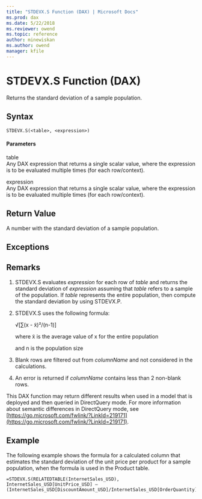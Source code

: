 ```yaml
---
title: "STDEVX.S Function (DAX) | Microsoft Docs"
ms.prod: dax
ms.date: 5/22/2018
ms.reviewer: owend
ms.topic: reference
author: minewiskan
ms.author: owend
manager: kfile
---
```

# STDEVX.S Function (DAX)
Returns the standard deviation of a sample population.  
  
## Syntax  
  
```dax
STDEVX.S(<table>, <expression>)  
```
  
#### Parameters  
table  
Any DAX expression that returns a single scalar value, where the expression is to be evaluated multiple times (for each row/context).  
  
expression  
Any DAX expression that returns a single scalar value, where the expression is to be evaluated multiple times (for each row/context).  
  
## Return Value  
A number with the standard deviation of a sample population.  
  
## Exceptions  
  
## Remarks  
  
1.  STDEVX.S evaluates *expression* for each row of *table* and returns the standard deviation of *expression* assuming that *table* refers to a sample of the population. If *table* represents the entire population, then compute the standard deviation by using STDEVX.P.  
  
2.  STDEVX.S uses the following formula:  
  
    √[∑(x - x̃)²/(n-1)]  
  
    where x̃ is the average value of x for the entire population  
  
    and n is the population size  
  
3.  Blank rows are filtered out from *columnName* and not considered in the calculations.  
  
4.  An error is returned if *columnName* contains less than 2 non-blank rows.  
  
This DAX function may return different results when used in a model that is deployed and then queried in DirectQuery mode. For more information about semantic differences in DirectQuery mode, see  [https://go.microsoft.com/fwlink/?LinkId=219171](https://go.microsoft.com/fwlink/?LinkId=219171).  
  
## Example  
The following example shows the formula for a calculated column that estimates the standard deviation of the unit price per product for a sample population, when the formula is used in the Product table.  
  
```dax
=STDEVX.S(RELATEDTABLE(InternetSales_USD), InternetSales_USD[UnitPrice_USD] – (InternetSales_USD[DiscountAmount_USD]/InternetSales_USD[OrderQuantity]))  
```
